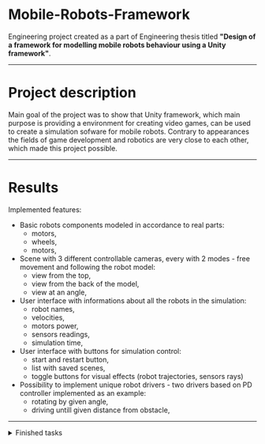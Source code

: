 # Mobile-Robots-Framework
Engineering project created as a part of Engineering thesis titled **"Design of a framework for modelling mobile robots behaviour using a Unity framework"**.
 
---

# Project description
Main goal of the project was to show that Unity framework, which main purpose is providing a environment for creating video games, can be used to create a simulation sofware for mobile robots. Contrary to appearances the fields of game development and robotics are very close to each other, which made this project possible.

---

# Results
Implemented features:
- Basic robots components modeled in accordance to real parts:
  - motors,
  - wheels,
  - motors,
- Scene with 3 different controllable cameras, every with 2 modes - free movement and following the robot model:
  - view from the top,
  - view from the back of the model,
  - view at an angle,
- User interface with informations about all the robots in the simulation:
  - robot names,
  - velocities,
  - motors power,
  - sensors readings,
  - simulation time,
- User interface with buttons for simulation control:
  - start and restart button,
  - list with saved scenes,
  - toggle buttons for visual effects (robot trajectories, sensors rays)
- Possibility to implement unique robot drivers - two drivers based on PD controller implemented as an example:
  - rotating by given angle,
  - driving untill given distance from obstacle,

---
 
<details>
  <summary>Finished tasks</summary>
 
## To-Do
### New
- [x] 1. Basic shape with 2 working wheels:
    - [x] a. Acceleration/Deceleration
    - [x] b. Speed control
    - [x] c. Steering
    - [x] d. Keyboard shortcuts
- [x] 2. Sensors:
    - [x] a. Measuring distance
    - [x] b. Using sensors measurments to control velocity
    - [x] c. Wheels encoders
- [x] 3. Obstacles
- [x] 4. Robot model based on implemented features
- [x] 5. PID controller:
    - [x] a. Automatic acceleration and deceleration before obstacle
- [x] 6. Second robot model (Micromouse)
  - [x] a. Add model
  - [x] b. Write driver
- [ ] 7. Environments:
    - [ ] a. Different obstacles
- [x] 8. UI:
    - [x] a. Informations about robot:
        - [x] Wheel speed
        - [x] Velocity
        - [x] Sensors readings
        - [x] Travel path (trail)
    - [x] b. Switching between robots models
    - [x] c. Switching between environments
    - [x] d. Camera settings:
      - [x] Follow the robot
      - [x] Overhead
      - [x] Free view
      - [x] Possibility to toggle robot following by clicking
    - [x] e. Toggles:
      - [x] Robots paths
      - [x] Sensors rays
- [x] 9. Program structure:
  - [x] a. Main robot script that controls smaller components:
    - Sensors scripts
    - Motors (wheels) scripts
  - [x] b. Main script has acces to smaller components readings
  - [x] c. Main script can send signals to smaller components scripts 
  - [x] d. Move UI/Camera control elements from RobotController.cs to different script (ProgramController.cs?)

### Bugfixes
- [x] 1. Micromouse robot model:
  - [x] - Fix model shaking
    - Cause is probably wheels / weight
  - [x] Overhead camera weird models

### Improvements
- [ ] 1. UI:
  - [ ] a. Better free view camera
    - [ ] rotation
  - [x] b. Better overhead camera
    - [x] zoom level change
  - [x] c. Dynamic UI for multiple robots
  - [x] d. Buttons for starting and restarting simulation

- [x] 2. PID controller:
  - [x] a. Decide what to do with negative 'u':
    - using 'arrived' bool makes robot stop before destination
    - not using 'arrived' makes it do weird moves close to destination

</details>
